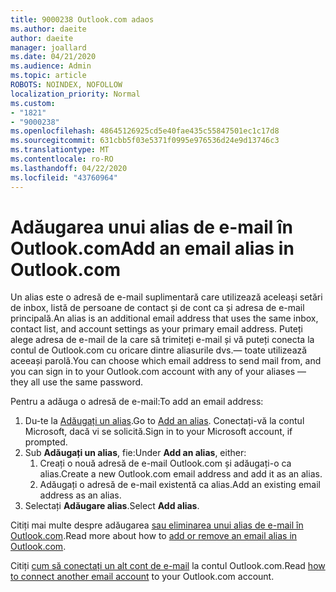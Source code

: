 ```yaml
---
title: 9000238 Outlook.com adaos
ms.author: daeite
author: daeite
manager: joallard
ms.date: 04/21/2020
ms.audience: Admin
ms.topic: article
ROBOTS: NOINDEX, NOFOLLOW
localization_priority: Normal
ms.custom:
- "1821"
- "9000238"
ms.openlocfilehash: 48645126925cd5e40fae435c55847501ec1c17d8
ms.sourcegitcommit: 631cbb5f03e5371f0995e976536d24e9d13746c3
ms.translationtype: MT
ms.contentlocale: ro-RO
ms.lasthandoff: 04/22/2020
ms.locfileid: "43760964"
---
```

# <a name="add-an-email-alias-in-outlookcom"></a><span data-ttu-id="bb9d0-102">Adăugarea unui alias de e-mail în Outlook.com</span><span class="sxs-lookup"><span data-stu-id="bb9d0-102">Add an email alias in Outlook.com</span></span>

<span data-ttu-id="bb9d0-103">Un alias este o adresă de e-mail suplimentară care utilizează aceleași setări de inbox, listă de persoane de contact și de cont ca și adresa de e-mail principală.</span><span class="sxs-lookup"><span data-stu-id="bb9d0-103">An alias is an additional email address that uses the same inbox, contact list, and account settings as your primary email address.</span></span> <span data-ttu-id="bb9d0-104">Puteți alege adresa de e-mail de la care să trimiteți e-mail și vă puteți conecta la contul de Outlook.com cu oricare dintre aliasurile dvs.— toate utilizează aceeași parolă.</span><span class="sxs-lookup"><span data-stu-id="bb9d0-104">You can choose which email address to send mail from, and you can sign in to your Outlook.com account with any of your aliases — they all use the same password.</span></span>

<span data-ttu-id="bb9d0-105">Pentru a adăuga o adresă de e-mail:</span><span class="sxs-lookup"><span data-stu-id="bb9d0-105">To add an email address:</span></span>

1. <span data-ttu-id="bb9d0-106">Du-te la [Adăugați un alias](https://go.microsoft.com/fwlink/p/?linkid=864833).</span><span class="sxs-lookup"><span data-stu-id="bb9d0-106">Go to [Add an alias](https://go.microsoft.com/fwlink/p/?linkid=864833).</span></span> <span data-ttu-id="bb9d0-107">Conectați-vă la contul Microsoft, dacă vi se solicită.</span><span class="sxs-lookup"><span data-stu-id="bb9d0-107">Sign in to your Microsoft account, if prompted.</span></span>
2. <span data-ttu-id="bb9d0-108">Sub **Adăugați un alias**, fie:</span><span class="sxs-lookup"><span data-stu-id="bb9d0-108">Under **Add an alias**, either:</span></span>
    1. <span data-ttu-id="bb9d0-109">Creați o nouă adresă de e-mail Outlook.com și adăugați-o ca alias.</span><span class="sxs-lookup"><span data-stu-id="bb9d0-109">Create a new Outlook.com email address and add it as an alias.</span></span>
    2. <span data-ttu-id="bb9d0-110">Adăugați o adresă de e-mail existentă ca alias.</span><span class="sxs-lookup"><span data-stu-id="bb9d0-110">Add an existing email address as an alias.</span></span>
3. <span data-ttu-id="bb9d0-111">Selectați **Adăugare alias**.</span><span class="sxs-lookup"><span data-stu-id="bb9d0-111">Select **Add alias**.</span></span>

<span data-ttu-id="bb9d0-112">Citiți mai multe despre adăugarea [sau eliminarea unui alias de e-mail în Outlook.com](https://support.office.com/article/459b1989-356d-40fa-a689-8f285b13f1f2?wt.mc_id=Office_Outlook_com_Alchemy).</span><span class="sxs-lookup"><span data-stu-id="bb9d0-112">Read more about how to [add or remove an email alias in Outlook.com](https://support.office.com/article/459b1989-356d-40fa-a689-8f285b13f1f2?wt.mc_id=Office_Outlook_com_Alchemy).</span></span>  

<span data-ttu-id="bb9d0-113">Citiți [cum să conectați un alt cont de e-mail](https://support.office.com/article/c5224df4-5885-4e79-91ba-523aa743f0ba?wt.mc_id=Office_Outlook_com_Alchemy) la contul Outlook.com.</span><span class="sxs-lookup"><span data-stu-id="bb9d0-113">Read [how to connect another email account](https://support.office.com/article/c5224df4-5885-4e79-91ba-523aa743f0ba?wt.mc_id=Office_Outlook_com_Alchemy) to your Outlook.com account.</span></span>